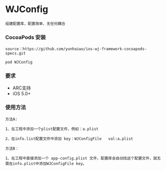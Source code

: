 # WJConfig

    组建配置库，配置简单、无任何耦合

### CocoaPods 安装

    source：https://github.com/yunhaiwu/ios-wj-framework-cocoapods-specs.git

    pod WJConfig

### 要求
* ARC支持
* iOS 5.0+

### 使用方法
```
方法A:

1、在工程中添加一个plist配置文件，例如：a.plist

2、在info.list配置文件中添加 key：WJConfigFile   val:a.plist

```

```
方法B：

1、在工程中直接添加一个 app-config.plist 文件，配置库会自动找这个配置文件，就无需在info.plist中添加WJConfigFile key。

```




